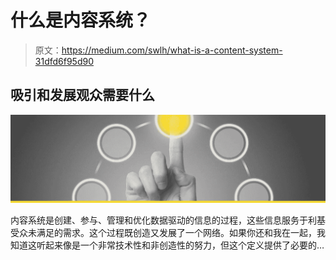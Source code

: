# 什么是内容系统？

> 原文：<https://medium.com/swlh/what-is-a-content-system-31dfd6f95d90>

## 吸引和发展观众需要什么

![](img/fd378b16c23ae2a47f997e5edef7d8ef.png)

内容系统是创建、参与、管理和优化数据驱动的信息的过程，这些信息服务于利基受众未满足的需求。这个过程既创造又发展了一个网络。如果你还和我在一起，我知道这听起来像是一个非常技术性和非创造性的努力，但这个定义提供了必要的…